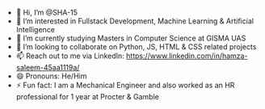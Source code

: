 - 👋 Hi, I’m @SHA-15
- 👀 I’m interested in Fullstack Development, Machine Learning & Artificial Intelligence
- 🌱 I’m currently studying Masters in Computer Science at GISMA UAS
- 💞️ I’m looking to collaborate on Python, JS, HTML & CSS related projects
- 📫 Reach out to me via LinkedIn: https://www.linkedin.com/in/hamza-saleem-45aa1119a/
- 😄 Pronouns: He/Him
- ⚡ Fun fact: I am a Mechanical Engineer and also worked as an HR professional for 1 year at Procter & Gamble

<!---
SHA-15/SHA-15 is a ✨ special ✨ repository because its `README.md` (this file) appears on your GitHub profile.
You can click the Preview link to take a look at your changes.
--->
